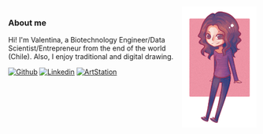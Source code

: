<img width="30%" align="right" alt="Github" src="avatar_vbfrenke.png" />

### About me

Hi! I'm Valentina, a Biotechnology Engineer/Data Scientist/Entrepreneur from the end of the world (Chile). Also, I enjoy traditional and digital drawing.

[![Github](https://img.shields.io/badge/-Github-9c2d4e?style=flat&logo=Github&logoColor=white)](https://github.com/vbfrenkel)
[![Linkedin](https://img.shields.io/badge/-LinkedIn-9c2d4e?style=flat&logo=Linkedin&logoColor=white)](https://www.linkedin.com/in/valentina-frenkel/)
[![ArtStation](https://img.shields.io/badge/-ArtStation-9c2d4e?style=flat&logo=Artstation&logoColor=white)](https://valen-art.artstation.com/)


